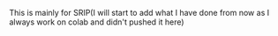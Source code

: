 This is mainly for SRIP(I will start to add what I have done from now as I always work on colab and didn't pushed it here)
